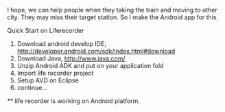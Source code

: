 I hope, we can help people when they taking the train and moving to other city. They may miss their target station. So I make the Android app for this.

Quick Start on Liferecorder
1) Download android develop IDE, http://developer.android.com/sdk/index.html#download
2) Download Java, http://www.java.com/
3) Unzip Android ADK and put on your application fold
4) Import life recorder project
5) Setup AVD on Eclipse
6) continue…

** life recorder is working on Android platform.